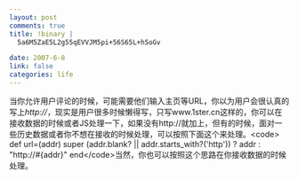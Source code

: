 ```yaml
--- 
layout: post
comments: true
title: !binary |
  5a6M5ZaE5L2g55qEVVJM5pi+56S65L+h5oGv

date: 2007-6-8
link: false
categories: life
---
```

当你允许用户评论的时候，可能需要他们输入主页等URL，你以为用户会很认真的写上*http://*，现实是用户很多时候懒得写，只写www.1ster.cn这样的，你可以在接收数据的时候或者JS处理一下，如果没有http://就加上，但有的时候，面对一些历史数据或者你不想在接收的时候处理，可以按照下面这个来处理。&lt;code&gt; def url=(addr)    super (addr.blank? || addr.starts_with?('http')) ? addr : &quot;http://#{addr}&quot;  end&lt;/code&gt;当然，你也可以按照这个思路在你接收数据的时候处理。
